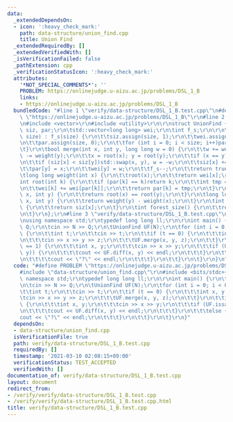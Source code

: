 ```yaml
---
data:
  _extendedDependsOn:
  - icon: ':heavy_check_mark:'
    path: data-structure/union_find.cpp
    title: Union Find
  _extendedRequiredBy: []
  _extendedVerifiedWith: []
  _isVerificationFailed: false
  _pathExtension: cpp
  _verificationStatusIcon: ':heavy_check_mark:'
  attributes:
    '*NOT_SPECIAL_COMMENTS*': ''
    PROBLEM: https://onlinejudge.u-aizu.ac.jp/problems/DSL_1_B
    links:
    - https://onlinejudge.u-aizu.ac.jp/problems/DSL_1_B
  bundledCode: "#line 1 \"verify/data-structure/DSL_1_B.test.cpp\"\n#define PROBLEM\
    \ \"https://onlinejudge.u-aizu.ac.jp/problems/DSL_1_B\"\r\n#line 2 \"data-structure/union_find.cpp\"\
    \n#include <vector>\r\n#include <utility>\r\n\r\nstruct UnionFind {\r\n\tstd::vector<int>\
    \ siz, par;\r\n\tstd::vector<long long> wei;\r\n\tint f_s;\r\n\r\n\tUnionFind(int\
    \ size) : f_s(size) {\r\n\t\tsiz.assign(size, 1);\r\n\t\twei.assign(size, 0);\r\
    \n\t\tpar.assign(size, 0);\r\n\t\tfor (int i = 0; i < size; i++)par[i] = i;\r\n\
    \t}\r\n\tbool merge(int x, int y, long long w = 0) {\r\n\t\tw += weight(x); w\
    \ -= weight(y);\r\n\t\tx = root(x); y = root(y);\r\n\t\tif (x == y)return false;\r\
    \n\t\tif (siz[x] < siz[y])std::swap(x, y), w = -w;\r\n\t\tsiz[x] += siz[y];\r\n\
    \t\tpar[y] = x;\r\n\t\twei[y] = w;\r\n\t\tf_s--;\r\n\t\treturn true;\r\n\t}\r\n\
    \tlong long weight(int x) {\r\n\t\troot(x);\r\n\t\treturn wei[x];\r\n\t}\r\n\t\
    int root(int k) {\r\n\t\tif (par[k] == k)return k;\r\n\t\tint tmp = root(par[k]);\r\
    \n\t\twei[k] += wei[par[k]];\r\n\t\treturn par[k] = tmp;\r\n\t}\r\n\tbool issame(int\
    \ x, int y) {\r\n\t\treturn root(x) == root(y);\r\n\t}\r\n\tlong long diff(int\
    \ x, int y) {\r\n\t\treturn weight(y) - weight(x);\r\n\t}\r\n\tint size(int x)\
    \ {\r\n\t\treturn siz[x];\r\n\t}\r\n\tint forest_size() {\r\n\t\treturn f_s;\r\
    \n\t}\r\n};\r\n#line 3 \"verify/data-structure/DSL_1_B.test.cpp\"\n#include <bits/stdc++.h>\r\
    \nusing namespace std;\r\ntypedef long long ll;\r\n\r\nint main() {\r\n\tint N,\
    \ Q;\r\n\tcin >> N >> Q;\r\n\tUnionFind UF(N);\r\n\tfor (int i = 0; i < Q; i++)\
    \ {\r\n\t\tint t;\r\n\t\tcin >> t;\r\n\t\tif (t == 0) {\r\n\t\t\tint x, y, z;\r\
    \n\t\t\tcin >> x >> y >> z;\r\n\t\t\tUF.merge(x, y, z);\r\n\t\t}\r\n\t\tif (t\
    \ == 1) {\r\n\t\t\tint x, y;\r\n\t\t\tcin >> x >> y;\r\n\t\t\tif (UF.issame(x,\
    \ y)) {\r\n\t\t\t\tcout << UF.diff(x, y) << endl;\r\n\t\t\t}\r\n\t\t\telse {\r\
    \n\t\t\t\tcout << \"?\" << endl;\r\n\t\t\t}\r\n\t\t}\r\n\t}\r\n}\n"
  code: "#define PROBLEM \"https://onlinejudge.u-aizu.ac.jp/problems/DSL_1_B\"\r\n\
    #include \"data-structure/union_find.cpp\"\r\n#include <bits/stdc++.h>\r\nusing\
    \ namespace std;\r\ntypedef long long ll;\r\n\r\nint main() {\r\n\tint N, Q;\r\
    \n\tcin >> N >> Q;\r\n\tUnionFind UF(N);\r\n\tfor (int i = 0; i < Q; i++) {\r\n\
    \t\tint t;\r\n\t\tcin >> t;\r\n\t\tif (t == 0) {\r\n\t\t\tint x, y, z;\r\n\t\t\
    \tcin >> x >> y >> z;\r\n\t\t\tUF.merge(x, y, z);\r\n\t\t}\r\n\t\tif (t == 1)\
    \ {\r\n\t\t\tint x, y;\r\n\t\t\tcin >> x >> y;\r\n\t\t\tif (UF.issame(x, y)) {\r\
    \n\t\t\t\tcout << UF.diff(x, y) << endl;\r\n\t\t\t}\r\n\t\t\telse {\r\n\t\t\t\t\
    cout << \"?\" << endl;\r\n\t\t\t}\r\n\t\t}\r\n\t}\r\n}"
  dependsOn:
  - data-structure/union_find.cpp
  isVerificationFile: true
  path: verify/data-structure/DSL_1_B.test.cpp
  requiredBy: []
  timestamp: '2021-03-10 02:08:15+09:00'
  verificationStatus: TEST_ACCEPTED
  verifiedWith: []
documentation_of: verify/data-structure/DSL_1_B.test.cpp
layout: document
redirect_from:
- /verify/verify/data-structure/DSL_1_B.test.cpp
- /verify/verify/data-structure/DSL_1_B.test.cpp.html
title: verify/data-structure/DSL_1_B.test.cpp
---
```

